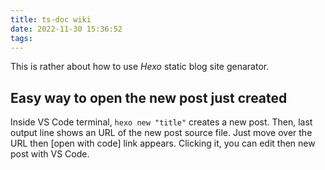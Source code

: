 ```yaml
---
title: ts-doc wiki
date: 2022-11-30 15:36:52
tags:
---
```

This is rather about how to use *Hexo* static blog site genarator.
## Easy way to open the new post just created
Inside VS Code terminal, `hexo new "title"` creates a new post. Then, last output line shows an URL of the new post source file. Just move over the URL then [open with code] link appears. Clicking it, you can edit then new post with VS Code.